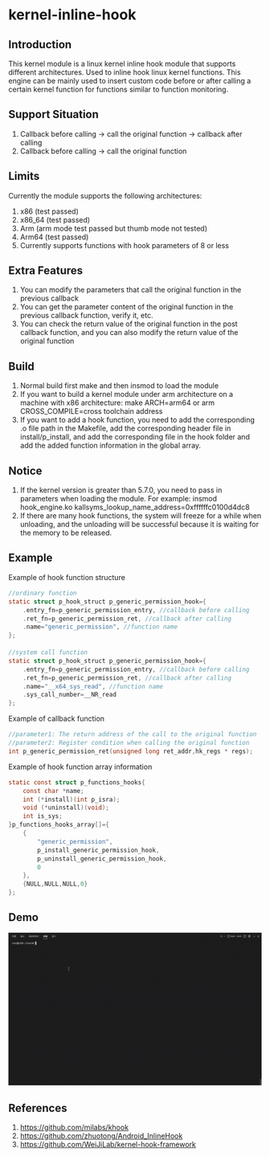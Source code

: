 # kernel-inline-hook

## Introduction

This kernel module is a linux kernel inline hook module that supports different architectures. Used to inline hook linux kernel functions. This engine can be mainly used to insert custom code before or after calling a certain kernel function for functions similar to function monitoring.

## Support Situation

1. Callback before calling -> call the original function -> callback after calling
2. Callback before calling -> call the original function

## Limits

Currently the module supports the following architectures:

1. x86 (test passed)
2. x86_64 (test passed)
3. Arm (arm mode test passed but thumb mode not tested)
4. Arm64 (test passed)
5. Currently supports functions with hook parameters of 8 or less

## Extra Features

1. You can modify the parameters that call the original function in the previous callback
2. You can get the parameter content of the original function in the previous callback function, verify it, etc.
3. You can check the return value of the original function in the post callback function, and you can also modify the return value of the original function

## Build

1. Normal build first make and then insmod to load the module
2. If you want to build a kernel module under arm architecture on a machine with x86 architecture: make ARCH=arm64 or arm CROSS_COMPILE=cross toolchain address
3. If you want to add a hook function, you need to add the corresponding .o file path in the Makefile, add the corresponding header file in install/p_install, and add the corresponding file in the hook folder and add the added function information in the global array.

## Notice

1. If the kernel version is greater than 5.7.0, you need to pass in parameters when loading the module. For example: insmod hook_engine.ko kallsyms_lookup_name_address=0xffffffc0100d4dc8
2. If there are many hook functions, the system will freeze for a while when unloading, and the unloading will be successful because it is waiting for the memory to be released.

## Example

Example of hook function structure

```c
//ordinary function
static struct p_hook_struct p_generic_permission_hook={
    .entry_fn=p_generic_permission_entry, //callback before calling
    .ret_fn=p_generic_permission_ret, //callback after calling
    .name="generic_permission", //function name
};

//system call function
static struct p_hook_struct p_generic_permission_hook={
    .entry_fn=p_generic_permission_entry, //callback before calling
    .ret_fn=p_generic_permission_ret, //callback after calling
    .name="__x64_sys_read", //function name
    .sys_call_number=__NR_read
};
```

Example of callback function

```c
//parameter1: The return address of the call to the original function
//parameter2: Register condition when calling the original function
int p_generic_permission_ret(unsigned long ret_addr,hk_regs * regs);
```

Example of hook function array information

```c
static const struct p_functions_hooks{
    const char *name;
    int (*install)(int p_isra);
    void (*uninstall)(void);
    int is_sys;
}p_functions_hooks_array[]={
    {
        "generic_permission",
        p_install_generic_permission_hook,
        p_uninstall_generic_permission_hook,
        0
    },
    {NULL,NULL,NULL,0}
};
```

## Demo

![demo](images/demo.gif)

## References

1. https://github.com/milabs/khook
2. https://github.com/zhuotong/Android_InlineHook
3. https://github.com/WeiJiLab/kernel-hook-framework


